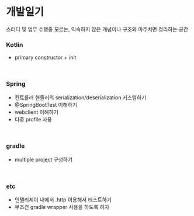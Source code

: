 # 개발일기
스터디 및 업무 수행중 모르는, 익숙하지 않은 개념이나 구조와 마주치면 정리하는 공간

### Kotlin
* primary constructor + init

<br>

### Spring
* 컨트롤러 핸들러의 serialization/deserialization 커스텀하기
* @SpringBootTest 이해하기
* webclient 이해하기
* 다중 profile 사용

<br>

### gradle
* multiple project 구성하기

<br>

### etc
* 인텔리제이 내에서 .http 이용해서 테스트하기
* 무조건 gradle wrapper 사용을 하도록 하자

<br>

